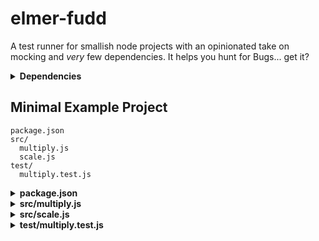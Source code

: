 # elmer-fudd

A test runner for smallish node projects with an opinionated take on mocking and _very_ few dependencies. It helps you hunt for Bugs... get it?

<details><summary><strong>Dependencies</strong></summary><div>
  
|Package|Why|
|:------|:--|
|`pirates`| for patching require |
|`stack-trace`| for identifying call sites |

</div></details>

## Minimal Example Project

```
package.json
src/
  multiply.js
  scale.js
test/
  multiply.test.js
```

<details><summary><strong>package.json</strong></summary><div>
  
```json
{
  "elmer-fudd": {
    "ext": "test.js",
    "root": "test",
    "alias": {
      "@src": "src"
    }
  },
  "scripts": {
    "test": "elmer-fudd"
  },
}
```

</div></details>

<details><summary><strong>src/multiply.js</strong></summary><div>
  
```javascript
const scale = require('./scale');
module.exports = (value) => value * scale;
```

</div></details>

<details><summary><strong>src/scale.js</strong></summary><div>
  
```javascript
module.exports = 10;
```

</div></details>

</div></details>

<details><summary><strong>test/multiply.test.js</strong></summary><div>
  
```javascript
const { test, assert } = require('elmer-fudd');

test({
  name: 'Multiply without mocking',
  unit: '@src/multiply',
  spec: (multiply) => {
    assert.equal(multiply(5), 50);
  }
});

test({
  name: 'Multiply with mocked scale',
  unit: '@src/multiply',
  mock: [
    ['@src/scale', 2]
  ],
  spec: (multiply) => {
    assert.equal(multiply(5), 10);
  }
});

```
